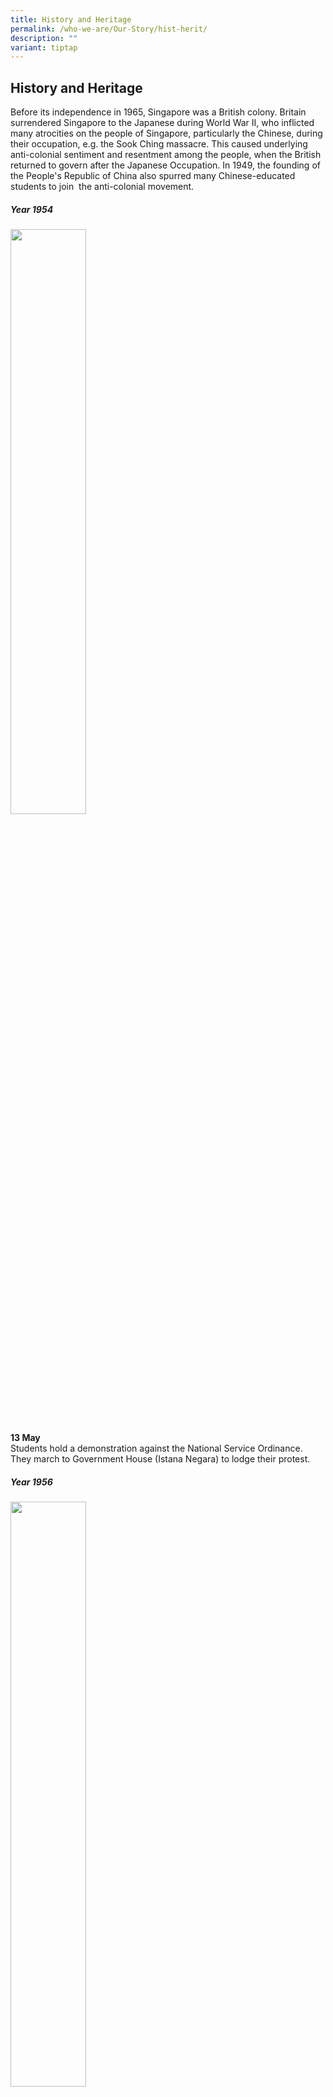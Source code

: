 ```yaml
---
title: History and Heritage
permalink: /who-we-are/Our-Story/hist-herit/
description: ""
variant: tiptap
---
```

<h2>History and Heritage</h2>
<p>Before its independence in 1965, Singapore was a British colony. Britain
surrendered Singapore to the Japanese during World War II, who inflicted
many atrocities on the people of Singapore, particularly the Chinese, during
their occupation, e.g. the Sook Ching massacre. This caused underlying
anti-colonial sentiment and resentment among the people, when the British
returned to govern after the Japanese Occupation. In 1949, the founding
of the People's Republic of China also spurred many Chinese-educated students
to join&nbsp; the anti-colonial movement.</p>
<h5>Year 1954</h5>
<div class="isomer-image-wrapper">
<img style="width:49%" height="auto" width="100%" src="/images/13may.jpg">
</div>
<p><strong>13 May</strong>
<br>Students hold a demonstration against the National Service Ordinance.
They march to Government House (Istana Negara) to lodge their protest.
<br>
</p>
<h5>Year 1956</h5>
<div class="isomer-image-wrapper">
<img style="width:49%" height="auto" width="100%" src="/images/10October.jpg">
</div>
<p><strong>10 October</strong>
<br>Radicalised students from Chung Cheng High School (CCHS) and Chinese High
School (CHS) go on strike and occupy their campuses to protest the British
colonial government’s dissolution of the Singapore Chinese Middle School
Students’ Union (SCMSSU) and the arrests of student leaders and trade union
leaders.</p>
<p><strong>12 October</strong>
<br>The sit-in persists and the government subsequently closes the two Chinese
schools. It orders students who were not involved and wished to continue
their studies to register on 13 and 14 October for re-assignment to newly
established government Chinese middle schools (GCMS).</p>
<div class="isomer-image-wrapper">
<img style="width:49%" height="auto" width="100%" src="/images/14october.png">
</div>
<p>
<br>
</p>
<p><strong>14 October</strong>
<br>Hua Yi is officially founded, with Mr Wang Hou Ren as its founding principal.
It becomes one of the first Chinese secondary schools set up by the government.
<br>
<br>
<br>
</p>
<div class="isomer-image-wrapper">
<img style="width:49%" height="auto" width="100%" src="/images/16october.png">
</div>
<p><strong>16 October</strong>
<br>First two GCMSs commence classes. These were Hua Yi (华义政府华文中学) and Kallang
West (later renamed Dunman) GCMS. A third school, Gan Eng Seng (later renamed
Thomson) GCMS is set up in November. Hua Yi’s initial student cohort comprised
transfers from CCHS.</p>
<p>These three government-run Chinese middle schools provide education from
the secondary to pre-university level and are established to prevent student
unrest. This also marks the beginning of a new era in Singapore’s education,
as prior to this, Chinese middle schools were established by the Chinese
community to promote culture and retain heritage.</p>
<p>Hua Yi is initially set up in an English primary school at Fowlie Road,
with more than 40 staff and 578 students.
<br>
<br>
<br>
</p>
<div class="isomer-image-wrapper">
<img style="width:49%" height="auto" width="100%" src="/images/december.png">
</div>
<p><strong>December</strong>
<br>The first batch of 76 students graduates with the High School Certificate
from Hua Yi.</p>
<h4>Year 1957</h4>
<p><strong>April</strong>
<br>Hua Yi is relocated to Monk’s Hill Primary School at Winstedt Road. Its
enrolment increases to 1,240, and it becomes the GCMS with the largest
enrolment.</p>
<p><strong>Mid-December</strong>
<br>Hua Yi moves to a new campus at Margaret Drive, Queenstown.</p>
<div class="isomer-image-wrapper">
<img style="width:85%" height="auto" width="100%" src="/images/1957.jpg">
</div>
<h4>Year 1958</h4>
<div class="isomer-image-wrapper">
<img style="width:49%" height="auto" width="100%" src="/images/1958.jpg">
</div>
<p><strong>17 May</strong>
<br>Campus is inaugurated by Mr Mohamed Sidik, then-Assistant Minister of
Education. In his inauguration speech, he highlights that Hua Yi is the
first Chinese middle school established by the government (Straits Times,
18 May 1958). Classes begin in early 1958.</p>
<p>Over time, the school expands with the addition of new facilities to the
original building, to cater to the growing needs of the students. Hua Yi
GCMS rises to become a premier Chinese school, together with Dunman High
and River Valley High, excelling at both academics and sports.</p>
<h4>Year 1969</h4>
<div class="isomer-image-wrapper">
<img style="width:40%" height="auto" width="100%" src="/images/1969.jpg">
</div>
<p><strong>15 August</strong>
<br>Tree planting is conducted by founding Prime Minister Mr Lee Kuan Yew
at Margaret Drive campus, who is accompanied by then-Principal, Mdm Huang
Shu Fen.
<br>
</p>
<h4>Year 1970s</h4>
<p>Hua Yi's enrolment reaches 2,207 students, and is considered one of the
top 10 secondary schools in Singapore.</p>
<h4>Year 1978</h4>
<p><strong>Late 1978</strong>
<br>The government introduces the Special Assistance Plan, to preserve Chinese
secondary schools with good traditional values and to cultivate bilingual
talents. Unfortunately, Hua Yi is not among the nine schools selected for
the Plan.</p>
<h4>Year 1979</h4>
<p>Hua Yi begins English classes, is renamed “Hua Yi Secondary School”, and
ceases the enrolment of pre-university students.</p>
<h4>Year 1983</h4>
<div class="isomer-image-wrapper">
<img style="width:49%" height="auto" width="100%" src="/images/MAR 1983_1.jpg">
</div>
<p><strong>March</strong>
<br>Due to the progressive increase in student intake, Hua Yi is shifted to
a new, well-equipped campus at Depot Road, with the first underground shooting
range in Singapore.
<br>
<br>
<br>
<br>
</p>
<div class="isomer-image-wrapper">
<img style="width:49%" height="auto" width="100%" src="/images/MAR 1983_2.jpg">
</div>
<p>
<br>
</p>
<h4>Year 1985</h4>
<div class="isomer-image-wrapper">
<img style="width:49%" height="auto" width="100%" src="/images/26 APR 1985_1.jpg">
</div>
<p><strong>26 April</strong>
<br>Campus is inaugurated by then-Member of Parliament for Telok Blangah,
Dr Koh Lam Son.
<br>
</p>
<div class="isomer-image-wrapper">
<img style="width:49%" height="auto" width="100%" src="/images/26 APR 1985_2.jpg">
</div>
<p>
<br>
</p>
<h4>Year 1987</h4>
<p><strong>End-1987</strong>
<br>Students of the last batch of Chinese-medium classes graduate at Secondary
5.</p>
<h4>Year 1988</h4>
<p>Hua Yi becomes an ordinary secondary school, with English as the medium
of instruction and Mother Tongue as a second language.</p>
<h4>Year 1990s</h4>
<p>Hua Yi’s enrolment declines due to an ageing population and inconvenient
public transportation in the vicinity, reaching a low of around 200 students
in 1999, with the school facing impending closure.</p>
<h4>Year 1999</h4>
<div class="isomer-image-wrapper">
<img style="width:49%" height="auto" width="100%" src="/images/End-1999.jpg">
</div>
<p><strong>End-1999</strong>
<br>The Ministry of Education moves Hua Yi to a densely populated area at
Jurong West Street 42
<br>
</p>
<h4>Year 2000</h4>
<p><strong>3 January</strong>
<br>Nine Secondary 1 classes commence. Part of the school’s staff is selected
by the Ministry of Education to start Westwood Secondary School, which
then occupies a classroom block in Hua Yi’s premises and shares the rest
of the school’s facilities.</p>
<h4>Year 2001</h4>
<p>Westwood Sec moves to its own campus approximately 2.4 km away at Jurong
West Street 25.</p>
<h4>Year 2002</h4>
<div class="isomer-image-wrapper">
<img style="width:49%" height="auto" width="100%" src="/images/29 June 2002_1.jpg">
</div>
<p><strong>29 June</strong>
<br>Campus is inaugurated by then-Minister of the Prime Minister's Office
and Member of Parliament for Jurong GRC, Mr Lim Boon Heng.
<br>
</p>
<div class="isomer-image-wrapper">
<img style="width:49%" height="auto" width="100%" src="/images/29 June 2002_2.jpg">
</div>
<p>
<br>
</p>
<p>Over the past 60 years, since it first started in 1956, Hua Yi Secondary
School (HYSS) has seen five different campuses, with improving facilities
and a wealth of historical information. HYSS aims to cultivate and nurture
subsequent generations of Hua Yians to be lifelong learners, responsible
citizens and having a sense of pride in its rich history and heritage,
especially in its original Chinese roots, and to live up to the name of
“Hua Yi”.</p>